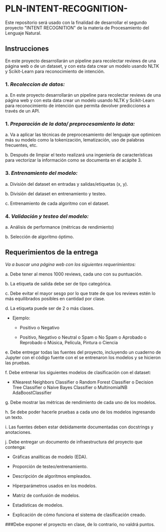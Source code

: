 # PLN-INTENT-RECOGNITION-
Este repositorio será usado con la finalidad de desarrollar el segundo proyecto  "INTENT RECOGNITION" de la materia de Procesamiento del Lenguaje Natural.

## Instrucciones
En este proyecto desarrollarán un pipeline para recolectar reviews de una página web o de un dataset, y con esta data crear un modelo usando NLTK y Scikit-Learn para 
reconocimiento de intención.

### 1. *Recoleccion de datos:*
  a.  En este proyecto desarrollarán un pipeline para recolectar reviews de una página web y con esta data crear un modelo usando      NLTK     y Scikit-Learn para reconocimiento de intención que permita devolver predicciones a través de un API. 

### 1. *Preparación de la data/ preprocesamiento la data:*
  a.	Va a aplicar las técnicas de preprocesamiento del lenguaje que optimicen más su modelo como la tokenización, lematización, uso   de palabras frecuentes, etc. 
  
  b.	Después de limpiar el texto realizará una ingeniería de características para vectorizar la información como se documenta en el   acápite 3. 

### 3. *Entrenamiento del modelo:* 
  a.	División del dataset en entradas y salidas/etiquetas (x, y). 
  
  b.	División del dataset en entrenamiento y testeo. 

  c.	Entrenamiento de cada algoritmo con el dataset. 

### 4. *Validación y testeo del modelo:* 
  a.	Análisis de performance (métricas de rendimiento) 
  
  b.	Selección de algoritmo óptimo. 

## Requerimientos de la entrega
*Va a buscar una página web con los siguientes requerimientos:*

a.	Debe tener al menos 1000 reviews, cada uno con su puntuación. 

b.  La etiqueta de salida debe ser de tipo categórica. 

c.  Debe evitar el mayor sesgo por lo que trate de que los reviews estén lo más equilibrados posibles en cantidad por clase. 

d.	La etiqueta puede ser de 2 o más clases. 
* Ejemplo: 
  
  - Positivo o Negativo
    
  -	Positivo, Negativo o Neutral o Spam o No Spam o Aprobado o Reprobado o Música, Película, Pintura o Ciencia
  
e.  Debe entregar todas las fuentes del proyecto, incluyendo un cuaderno de Jupyter con el código fuente con el se entrenaron los modelos y se hicieron las pruebas. 

f.  Debe entrenar los siguientes modelos de clasificación con el dataset: 

  - KNearest Neighbors Classifier o Random Forest Classifier o Decision Tree Classifier o Naive Bayes Classifier o MultinomialNB 
  	AdaBoostClassifier 
   
g.	Debe mostrar las métricas de rendimiento de cada uno de los modelos. 

h.	Se debe poder hacerle pruebas a cada uno de los modelos ingresando un texto.

i.	Las fuentes deben estar debidamente documentadas con docstrings y anotaciones. 

j.  Debe entregar un documento de infraestructura del proyecto que contenga: 
  -	Gráficas analíticas de modelo (EDA). 
      
  -  Proporción de testeo/entrenamiento. 
      
  -  Descripción de algoritmos empleados. 
      
  -  Hiperparámetros usados en los modelos. 
      
  -  Matriz de confusión de modelos. 
      
  -  Estadísticas de modelos. 
      
  -  Explicación de cómo funciona el sistema de clasificación creado. 

###Debe exponer el proyecto en clase, de lo contrario, no valdrá puntos.







